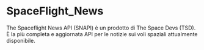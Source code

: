 # SpaceFlight_News
The Spaceflight News API (SNAPI) è un prodotto di The Space Devs (TSD). È la più completa e aggiornata API per le notizie sui voli spaziali attualmente disponibile. 
